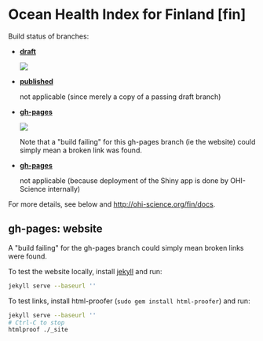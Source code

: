 # Ocean Health Index for Finland [fin]

Build status of branches:

- [**draft**](https://github.com/OHI-Science/fin/tree/draft)

  [![](https://api.travis-ci.org/OHI-Science/fin.svg?branch=draft)](https://travis-ci.org/OHI-Science/fin/branches)

- [**published**](https://github.com/OHI-Science/fin/tree/published)

  not applicable (since merely a copy of a passing draft branch)  

- [**gh-pages**](https://github.com/OHI-Science/fin/tree/gh-pages)

  [![](https://api.travis-ci.org/OHI-Science/fin.svg?branch=gh-pages)](https://travis-ci.org/OHI-Science/fin/branches)
  
  Note that a "build failing" for this gh-pages branch (ie the website) could simply mean a broken link was found.

- [**gh-pages**](https://github.com/OHI-Science/fin/tree/app)

  not applicable (because deployment of the Shiny app is done by OHI-Science internally)

For more details, see below and http://ohi-science.org/fin/docs.

## gh-pages: website

A "build failing" for the gh-pages branch could simply mean broken links were found.

To test the website locally, install [jekyll](http://jekyllrb.com/docs/installation/) and run:

```bash
jekyll serve --baseurl ''
```

To test links, install html-proofer (`sudo gem install html-proofer`) and run:

```bash
jekyll serve --baseurl ''
# Ctrl-C to stop
htmlproof ./_site
```
